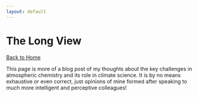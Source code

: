 ```yaml
---
layout: default
---
```


# The Long View

[Back to Home](./)

This page is more of a blog post of my thoughts about the key challenges in atmospheric chemistry and its role in climate science. It is by no means exhaustive or even correct, just opinions of mine formed after speaking to much more intelligent and perceptive colleagues! 
